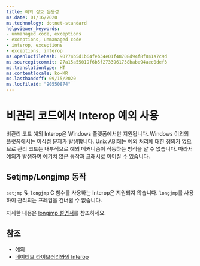 ```yaml
---
title: 예외 상호 운용성
ms.date: 01/16/2020
ms.technology: dotnet-standard
helpviewer_keywords:
- unmanaged code, exceptions
- exceptions, unmanaged code
- interop, exceptions
- exceptions, interop
ms.openlocfilehash: 90774b5d1b64feb34e01f48708d94f8f841a7c9d
ms.sourcegitcommit: 27a15a55019f6b5f2733961738babe94aec0def3
ms.translationtype: HT
ms.contentlocale: ko-KR
ms.lasthandoff: 09/15/2020
ms.locfileid: "90550874"
---
```

# <a name="working-with-interop-exceptions-in-unmanaged-code"></a>비관리 코드에서 Interop 예외 사용

비관리 코드 예외 Interop은 Windows 플랫폼에서만 지원됩니다. Windows 이외의 플랫폼에서는 이식성 문제가 발생합니다. Unix ABI에는 예외 처리에 대한 정의가 없으므로 관리 코드는 내부적으로 예외 메커니즘이 작동하는 방식을 알 수 없습니다. 따라서 예외가 발생하여 예기치 않은 동작과 크래시로 이어질 수 있습니다.

## <a name="setjmplongjmp-behaviors"></a>Setjmp/Longjmp 동작

`setjmp` 및 `longjmp` C 함수를 사용하는 Interop은 지원되지 않습니다. `longjmp`를 사용하여 관리되는 프레임을 건너뛸 수 없습니다.

자세한 내용은 [longjmp 설명서](/cpp/c-runtime-library/reference/longjmp)를 참조하세요.

## <a name="see-also"></a>참조

- [예외](index.md)
- [네이티브 라이브러리와의 Interop](https://www.mono-project.com/docs/advanced/pinvoke/#runtime-exception-propagation)
